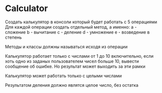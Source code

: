 # Calculator
Создать калькулятор в консоли который будет работать с 5 операциями
Для каждой операции создать отдельный метод, а именно:
a - сложение
b - вычитание
c - деление
d - умножение
e - возведение в степень

Методы и классы должны называться исходя из операции

Калькулятор работает только с числами от 1 до 10 включительно, если хоть одно из заданых пользователем чисел больше 10,  вывести сообщение об ошибке. Но результат может выходить за эти рамки

Калькулятор может работать только с целыми числами

Результатом деления должно являтся целое число, без остатка
